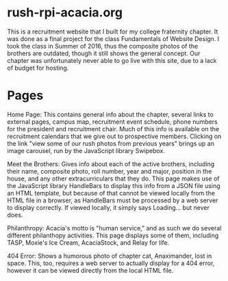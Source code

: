 # rush-rpi-acacia.org
This is a recruitment website that I built for my college fraternity chapter. It was done as a final project for the class Fundamentals of Website Design. I took the class in Summer of 2016, thus the composite photos of the brothers are outdated, though it still shows the general concept. Our chapter was unfortunately never able to go live with this site, due to a lack of budget for hosting.
# Pages
Home Page: 
This contains general info about the chapter, several links to external pages, campus map, recruitment event schedule, phone numbers for the president and recruitment chair. Much of this info is available on the recruitment calendars that we give out to prospective members. Clicking on the link "view some of our rush photos from previous years" brings up an image carousel, run by the JavaScript library Swipebox.

Meet the Brothers:
Gives info about each of the active brothers, including their name, composite photo, roll number, year and major, position in the house, and any other extracurriculars that they do. This page makes use of the JavaScript library HandleBars to display this info from a JSON file using an HTML template, but because of that cannot be viewed locally from the HTML file in a browser, as HandleBars must be processed by a web server to display correctly. If viewed locally, it simply says Loading... but never does.

Philanthropy:
Acacia's motto is "human service," and as such we do several different philanthopy activities. This page displays some of them, including TASP, Moxie's Ice Cream, AcaciaStock, and Relay for life.

404 Error:
Shows a humorous photo of chapter cat, Anaximander, lost in space. This, too, requires a web server to actually display for a 404 error, however it can be viewed directly from the local HTML file.
